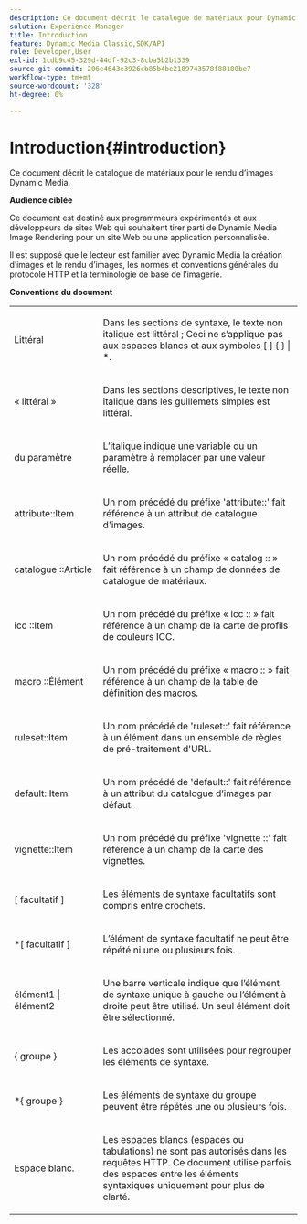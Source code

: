 ```yaml
---
description: Ce document décrit le catalogue de matériaux pour Dynamic Media rendu d’images.
solution: Experience Manager
title: Introduction
feature: Dynamic Media Classic,SDK/API
role: Developer,User
exl-id: 1cdb9c45-329d-44df-92c3-8cba5b2b1339
source-git-commit: 206e4643e3926cb85b4be2189743578f88180be7
workflow-type: tm+mt
source-wordcount: '328'
ht-degree: 0%

---
```


# Introduction{#introduction}

Ce document décrit le catalogue de matériaux pour le rendu d’images Dynamic Media.

**Audience ciblée**

Ce document est destiné aux programmeurs expérimentés et aux développeurs de sites Web qui souhaitent tirer parti de Dynamic Media Image Rendering pour un site Web ou une application personnalisée.

Il est supposé que le lecteur est familier avec Dynamic Media la création d’images et le rendu d’images, les normes et conventions générales du protocole HTTP et la terminologie de base de l’imagerie.

**Conventions du document**

<table id="simpletable_E96BA470B3CE4266A9E6ED0440A56C40"> 
 <tr class="strow"> 
  <td class="stentry"> <p>Littéral </p> </td> 
  <td class="stentry"> <p>Dans les sections de syntaxe, le texte non italique est littéral ; Ceci ne s’applique pas aux espaces blancs et aux symboles [ ] { } | *. </p> </td> 
 </tr> 
 <tr class="strow"> 
  <td class="stentry"> <p>« littéral » </p> </td> 
  <td class="stentry"> <p>Dans les sections descriptives, le texte non italique dans les guillemets simples est littéral. </p> </td> 
 </tr> 
 <tr class="strow"> 
  <td class="stentry"> <p> <span class="varname"> du paramètre </span> </p> </td> 
  <td class="stentry"> <p>L’italique indique une variable ou un paramètre à remplacer par une valeur réelle. </p> </td> 
 </tr> 
 <tr class="strow"> 
  <td class="stentry"> <p> <span class="codeph"> attribute::Item </span> </p> </td> 
  <td class="stentry"> <p>Un nom précédé du préfixe 'attribute::' fait référence à un attribut de catalogue d'images. </p> </td> 
 </tr> 
 <tr class="strow"> 
  <td class="stentry"> <span class="codeph"> catalogue ::Article </span> </td> 
  <td class="stentry"> <p>Un nom précédé du préfixe « catalog :: » fait référence à un champ de données de catalogue de matériaux. </p> </td> 
 </tr> 
 <tr class="strow"> 
  <td class="stentry"> <p> <span class="codeph"> icc ::Item </span> </p> </td> 
  <td class="stentry"> <p>Un nom précédé du préfixe « icc :: » fait référence à un champ de la carte de profils de couleurs ICC. </p> </td> 
 </tr> 
 <tr class="strow"> 
  <td class="stentry"> <p> <span class="codeph"> macro ::Élément </span> </p> </td> 
  <td class="stentry"> <p>Un nom précédé du préfixe « macro :: » fait référence à un champ de la table de définition des macros. </p> </td> 
 </tr> 
 <tr class="strow"> 
  <td class="stentry"> <p> <span class="codeph"> ruleset::Item </span> </p> </td> 
  <td class="stentry"> <p>Un nom précédé de 'ruleset::' fait référence à un élément dans un ensemble de règles de pré-traitement d'URL. </p> </td> 
 </tr> 
 <tr class="strow"> 
  <td class="stentry"> <p> <span class="codeph"> default::Item </span> </p> </td> 
  <td class="stentry"> <p>Un nom précédé de 'default::' fait référence à un attribut du catalogue d’images par défaut. </p> </td> 
 </tr> 
 <tr class="strow"> 
  <td class="stentry"> <p> <span class="codeph"> vignette::Item </span> </p> </td> 
  <td class="stentry"> <p>Un nom précédé du préfixe 'vignette ::' fait référence à un champ de la carte des vignettes. </p> </td> 
 </tr> 
 <tr class="strow"> 
  <td class="stentry"> <p><span class="varname">[ facultatif </span> ] </p> </td> 
  <td class="stentry"> <p>Les éléments de syntaxe facultatifs sont compris entre crochets. </p> </td> 
 </tr> 
 <tr class="strow"> 
  <td class="stentry"> <p>*[ <span class="varname"> facultatif </span> ] </p> </td> 
  <td class="stentry"> <p>L’élément de syntaxe facultatif ne peut être répété ni une ou plusieurs fois. </p> </td> 
 </tr> 
 <tr class="strow"> 
  <td class="stentry"> <p> <span class="varname"> élément1 </span>| <span class="varname"> élément2 </span> </p> </td> 
  <td class="stentry"> <p>Une barre verticale indique que l’élément de syntaxe unique à gauche ou l’élément à droite peut être utilisé. Un seul élément doit être sélectionné. </p> </td> 
 </tr> 
 <tr class="strow"> 
  <td class="stentry"> <p>{ <span class="varname"> groupe </span> } </p> </td> 
  <td class="stentry"> <p>Les accolades sont utilisées pour regrouper les éléments de syntaxe. </p> </td> 
 </tr> 
 <tr class="strow"> 
  <td class="stentry"> <p>*{ <span class="varname"> groupe </span> } </p> </td> 
  <td class="stentry"> <p>Les éléments de syntaxe du groupe peuvent être répétés une ou plusieurs fois. </p> </td> 
 </tr> 
 <tr class="strow"> 
  <td class="stentry"> <p>Espace blanc. </p> </td> 
  <td class="stentry"> <p>Les espaces blancs (espaces ou tabulations) ne sont pas autorisés dans les requêtes HTTP. Ce document utilise parfois des espaces entre les éléments syntaxiques uniquement pour plus de clarté. </p> </td> 
 </tr> 
</table>
